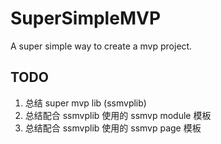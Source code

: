 # SuperSimpleMVP
A super simple way to create a mvp project.

## TODO

1. 总结 super mvp lib (ssmvplib) 
2. 总结配合 ssmvplib 使用的 ssmvp module 模板
3. 总结配合 ssmvplib 使用的 ssmvp page 模板
